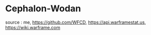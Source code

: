# Cephalon-Wodan
source : me, https://github.com/WFCD, https://api.warframestat.us, https://wiki.warframe.com
